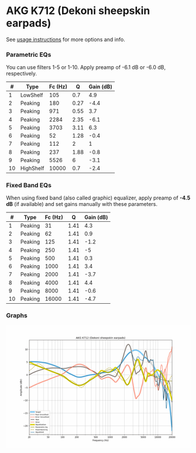# AKG K712 (Dekoni sheepskin earpads)
See [usage instructions](https://github.com/jaakkopasanen/AutoEq#usage) for more options and info.

### Parametric EQs
You can use filters 1-5 or 1-10. Apply preamp of -6.1 dB or -6.0 dB, respectively.

|   # | Type      |   Fc (Hz) |    Q |   Gain (dB) |
|-----|-----------|-----------|------|-------------|
|   1 | LowShelf  |       105 | 0.7  |         4.9 |
|   2 | Peaking   |       180 | 0.27 |        -4.4 |
|   3 | Peaking   |       971 | 0.55 |         3.7 |
|   4 | Peaking   |      2284 | 2.35 |        -6.1 |
|   5 | Peaking   |      3703 | 3.11 |         6.3 |
|   6 | Peaking   |        52 | 1.28 |        -0.4 |
|   7 | Peaking   |       112 | 2    |         1   |
|   8 | Peaking   |       237 | 1.88 |        -0.8 |
|   9 | Peaking   |      5526 | 6    |        -3.1 |
|  10 | HighShelf |     10000 | 0.7  |        -2.4 |

### Fixed Band EQs
When using fixed band (also called graphic) equalizer, apply preamp of **-4.5 dB** (if available) and set gains manually with these parameters.

|   # | Type    |   Fc (Hz) |    Q |   Gain (dB) |
|-----|---------|-----------|------|-------------|
|   1 | Peaking |        31 | 1.41 |         4.3 |
|   2 | Peaking |        62 | 1.41 |         0.9 |
|   3 | Peaking |       125 | 1.41 |        -1.2 |
|   4 | Peaking |       250 | 1.41 |        -5   |
|   5 | Peaking |       500 | 1.41 |         0.3 |
|   6 | Peaking |      1000 | 1.41 |         3.4 |
|   7 | Peaking |      2000 | 1.41 |        -3.7 |
|   8 | Peaking |      4000 | 1.41 |         4.4 |
|   9 | Peaking |      8000 | 1.41 |        -0.6 |
|  10 | Peaking |     16000 | 1.41 |        -4.7 |

### Graphs
![](./AKG%20K712%20(Dekoni%20sheepskin%20earpads).png)
